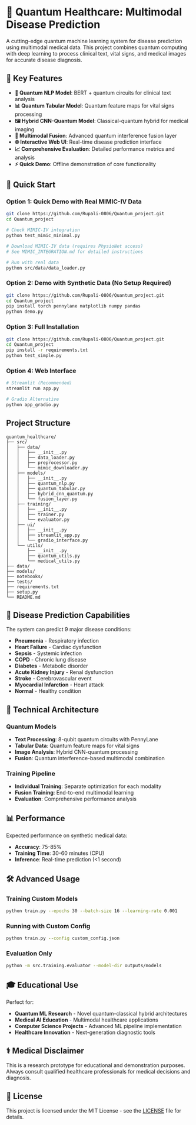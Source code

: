 # 🏥 Quantum Healthcare: Multimodal Disease Prediction

A cutting-edge quantum machine learning system for disease prediction using multimodal medical data. This project combines quantum computing with deep learning to process clinical text, vital signs, and medical images for accurate disease diagnosis.

## 🌟 Key Features

- **🧬 Quantum NLP Model**: BERT + quantum circuits for clinical text analysis
- **📊 Quantum Tabular Model**: Quantum feature maps for vital signs processing
- **🖼️ Hybrid CNN-Quantum Model**: Classical-quantum hybrid for medical imaging
- **🔗 Multimodal Fusion**: Advanced quantum interference fusion layer
- **🌐 Interactive Web UI**: Real-time disease prediction interface
- **📈 Comprehensive Evaluation**: Detailed performance metrics and analysis
- **⚡ Quick Demo**: Offline demonstration of core functionality

## 🚀 Quick Start

### Option 1: Quick Demo with Real MIMIC-IV Data
```bash
git clone https://github.com/Rupali-0806/Quantum_project.git
cd Quantum_project

# Check MIMIC-IV integration
python test_mimic_minimal.py

# Download MIMIC-IV data (requires PhysioNet access)
# See MIMIC_INTEGRATION.md for detailed instructions

# Run with real data
python src/data/data_loader.py
```

### Option 2: Demo with Synthetic Data (No Setup Required)
```bash
git clone https://github.com/Rupali-0806/Quantum_project.git
cd Quantum_project
pip install torch pennylane matplotlib numpy pandas
python demo.py
```

### Option 3: Full Installation
```bash
git clone https://github.com/Rupali-0806/Quantum_project.git
cd Quantum_project
pip install -r requirements.txt
python test_simple.py
```

### Option 4: Web Interface
```bash
# Streamlit (Recommended)
streamlit run app.py

# Gradio Alternative  
python app_gradio.py
```

## Project Structure

```
quantum_healthcare/
├── src/
│   ├── data/
│   │   ├── __init__.py
│   │   ├── data_loader.py
│   │   ├── preprocessor.py
│   │   └── mimic_downloader.py
│   ├── models/
│   │   ├── __init__.py
│   │   ├── quantum_nlp.py
│   │   ├── quantum_tabular.py
│   │   ├── hybrid_cnn_quantum.py
│   │   └── fusion_layer.py
│   ├── training/
│   │   ├── __init__.py
│   │   ├── trainer.py
│   │   └── evaluator.py
│   ├── ui/
│   │   ├── __init__.py
│   │   ├── streamlit_app.py
│   │   └── gradio_interface.py
│   └── utils/
│       ├── __init__.py
│       ├── quantum_utils.py
│       └── medical_utils.py
├── data/
├── models/
├── notebooks/
├── tests/
├── requirements.txt
├── setup.py
└── README.md
```

## 🎯 Disease Prediction Capabilities

The system can predict 9 major disease conditions:
- **Pneumonia** - Respiratory infection
- **Heart Failure** - Cardiac dysfunction  
- **Sepsis** - Systemic infection
- **COPD** - Chronic lung disease
- **Diabetes** - Metabolic disorder
- **Acute Kidney Injury** - Renal dysfunction
- **Stroke** - Cerebrovascular event
- **Myocardial Infarction** - Heart attack
- **Normal** - Healthy condition

## 🔬 Technical Architecture

### Quantum Models
- **Text Processing**: 8-qubit quantum circuits with PennyLane
- **Tabular Data**: Quantum feature maps for vital signs
- **Image Analysis**: Hybrid CNN-quantum processing
- **Fusion**: Quantum interference-based multimodal combination

### Training Pipeline
- **Individual Training**: Separate optimization for each modality
- **Fusion Training**: End-to-end multimodal learning
- **Evaluation**: Comprehensive performance analysis

## 📊 Performance

Expected performance on synthetic medical data:
- **Accuracy**: 75-85%
- **Training Time**: 30-60 minutes (CPU)
- **Inference**: Real-time prediction (<1 second)

## 🛠️ Advanced Usage

### Training Custom Models
```bash
python train.py --epochs 30 --batch-size 16 --learning-rate 0.001
```

### Running with Custom Config
```bash
python train.py --config custom_config.json
```

### Evaluation Only
```bash
python -m src.training.evaluator --model-dir outputs/models
```

## 🎓 Educational Use

Perfect for:
- **Quantum ML Research** - Novel quantum-classical hybrid architectures
- **Medical AI Education** - Multimodal healthcare applications
- **Computer Science Projects** - Advanced ML pipeline implementation
- **Healthcare Innovation** - Next-generation diagnostic tools

## ⚕️ Medical Disclaimer

This is a research prototype for educational and demonstration purposes. Always consult qualified healthcare professionals for medical decisions and diagnosis.

## 📝 License

This project is licensed under the MIT License - see the [LICENSE](LICENSE) file for details.